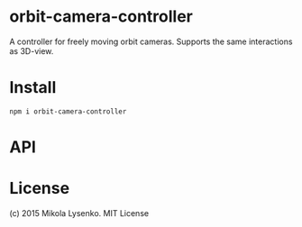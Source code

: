 orbit-camera-controller
=======================
A controller for freely moving orbit cameras.  Supports the same interactions as 3D-view.

# Install

```
npm i orbit-camera-controller
```

# API

# License
(c) 2015 Mikola Lysenko. MIT License